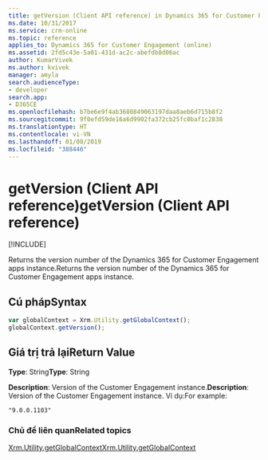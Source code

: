 ```yaml
---
title: getVersion (Client API reference) in Dynamics 365 for Customer Engagement apps | MicrosoftDocs
ms.date: 10/31/2017
ms.service: crm-online
ms.topic: reference
applies_to: Dynamics 365 for Customer Engagement (online)
ms.assetid: 2fd5c43e-5a01-431d-ac2c-abefdb8d06ac
author: KumarVivek
ms.author: kvivek
manager: amyla
search.audienceType:
- developer
search.app:
- D365CE
ms.openlocfilehash: b7be6e9f4ab3680849063197daa8aeb6d715b8f2
ms.sourcegitcommit: 9f0efd59de16a6d9902fa372cb25fc0baf1c2838
ms.translationtype: HT
ms.contentlocale: vi-VN
ms.lasthandoff: 01/08/2019
ms.locfileid: "388446"
---
```

# <a name="getversion-client-api-reference"></a><span data-ttu-id="5a68d-102">getVersion (Client API reference)</span><span class="sxs-lookup"><span data-stu-id="5a68d-102">getVersion (Client API reference)</span></span>

[!INCLUDE[](../../../../../includes/cc_applies_to_update_9_0_0.md)]

<span data-ttu-id="5a68d-103">Returns the version number of the Dynamics 365 for Customer Engagement apps instance.</span><span class="sxs-lookup"><span data-stu-id="5a68d-103">Returns the version number of the Dynamics 365 for Customer Engagement apps instance.</span></span>

## <a name="syntax"></a><span data-ttu-id="5a68d-104">Cú pháp</span><span class="sxs-lookup"><span data-stu-id="5a68d-104">Syntax</span></span>

```JavaScript
var globalContext = Xrm.Utility.getGlobalContext();
globalContext.getVersion();
``` 
## <a name="return-value"></a><span data-ttu-id="5a68d-105">Giá trị trả lại</span><span class="sxs-lookup"><span data-stu-id="5a68d-105">Return Value</span></span>

<span data-ttu-id="5a68d-106">**Type**: String</span><span class="sxs-lookup"><span data-stu-id="5a68d-106">**Type**: String</span></span>

<span data-ttu-id="5a68d-107">**Description**: Version of the Customer Engagement instance.</span><span class="sxs-lookup"><span data-stu-id="5a68d-107">**Description**: Version of the Customer Engagement instance.</span></span> <span data-ttu-id="5a68d-108">Ví dụ:</span><span class="sxs-lookup"><span data-stu-id="5a68d-108">For example:</span></span>

`"9.0.0.1103"`

### <a name="related-topics"></a><span data-ttu-id="5a68d-109">Chủ đề liên quan</span><span class="sxs-lookup"><span data-stu-id="5a68d-109">Related topics</span></span>

[<span data-ttu-id="5a68d-110">Xrm.Utility.getGlobalContext</span><span class="sxs-lookup"><span data-stu-id="5a68d-110">Xrm.Utility.getGlobalContext</span></span>](../getGlobalContext.md)
